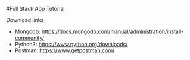 #Full Stack App Tutorial

Download links

- Mongodb: https://docs.mongodb.com/manual/administration/install-community/
- Python3: https://www.python.org/downloads/
- Postman: https://www.getpostman.com/
